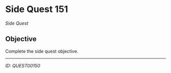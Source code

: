 # Side Quest 151

*Side Quest*

## Objective
Complete the side quest objective.

---
*ID: QUEST00150*